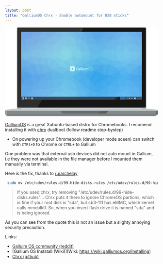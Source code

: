 ```yaml
---
layout: post
title: "GalliumOS Chrx - Enable automount for USB sticks"
---
```


![Alt text](/img/posts/gallium-os.png)

[GalliumOS](https://galliumos.org/) is a great Xubuntu-based distro for Chromebooks. I recomend installing it with [chrx](https://github.com/reynhout/chrx) dualboot (follow readme step-bystep)

* On powering up your Chromebook (developer mode sceen) can switch with `CTRl+D` to Chrome or `CTRL+` to Gallium

One problem was that external usb devices did not auto mount in Gallium, i.e they were not available in the file manager before I mounted them manually via terminal.

Here is the fix, thanks to [/u/archelay](https://redd.it/4d1qf1)

```bash
 sudo mv /etc/udev/rules.d/99-hide-disks.rules /etc/udev/rules.d/99-hide-disks.bak
```

> If you used chrx, try removing "/etc/udev/rules.d/99-hide-disks.rules"... Chrx puts it there to ignore ChromeOS partions, which is fine if your root disk is "sda", but cb3-111 has eMMC, which kernel calls mmcblk0. So, when you insert flash drive it is named "sda" and is being ignored.

As you can see from the quote this is not an issue but a slighty annoying security precaution.

Links:

* [Galluim OS community (reddit)](https://www.reddit.com/r/GalliumOS/)
* [Gallium OS Inststall (Wiki)](Wiki: https://wiki.galliumos.org/Installing)
* [Chrx (github)](https://github.com/reynhout/chrx)

